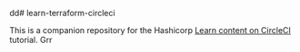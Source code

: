 dd# learn-terraform-circleci

This is a companion repository for the Hashicorp [Learn content on CircleCI](https://developer.hashicorp.com/terraform/tutorials/automation/circle-ci) tutorial. Grr

